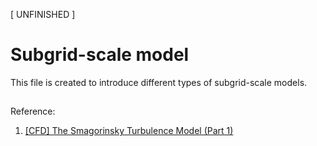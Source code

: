 [ UNFINISHED ]
# Subgrid-scale model
This file is created to introduce different types of subgrid-scale models.

## 
Reference:
1. [[CFD] The Smagorinsky Turbulence Model (Part 1)](https://www.youtube.com/watch?v=V8ydRrdCzl0)